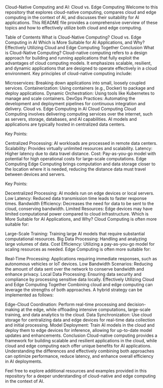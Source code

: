 Cloud-Native Computing and AI: Cloud vs. Edge Computing
Welcome to this repository that explores cloud-native computing, compares cloud and edge computing in the context of AI, and discusses their suitability for AI applications. This README file provides a comprehensive overview of these topics and how to effectively utilize both cloud and edge computing.

Table of Contents
What is Cloud-Native Computing?
Cloud vs. Edge Computing in AI
Which is More Suitable for AI Applications, and Why?
Effectively Utilizing Cloud and Edge Computing Together
Conclusion
What is Cloud-Native Computing?
Cloud-native computing refers to a design approach for building and running applications that fully exploit the advantages of cloud computing models. It emphasizes scalable, resilient, and dynamic applications that are designed to operate effectively in a cloud environment. Key principles of cloud-native computing include:

Microservices: Breaking down applications into small, loosely coupled services.
Containerization: Using containers (e.g., Docker) to package and deploy applications.
Dynamic Orchestration: Using tools like Kubernetes to manage and scale containers.
DevOps Practices: Automating the development and deployment pipelines for continuous integration and delivery.
Cloud vs. Edge Computing in AI
Cloud Computing
Cloud Computing involves delivering computing services over the internet, such as servers, storage, databases, and AI capabilities. AI models and applications are typically hosted in centralized data centers.

Key Points:

Centralized Processing: AI workloads are processed in remote data centers.
Scalability: Provides virtually unlimited resources and scalability.
Latency: Higher latency due to data travel distance.
Cost: Pay-as-you-go model with potential for high operational costs for large-scale computations.
Edge Computing
Edge Computing brings computation and data storage closer to the location where it is needed, reducing the distance data must travel between devices and servers.

Key Points:

Decentralized Processing: AI models run on edge devices or local servers.
Low Latency: Reduced data transmission time leads to faster response times.
Bandwidth Efficiency: Decreases the need for data to be sent to the cloud, conserving bandwidth.
Limited Resources: Edge devices may have limited computational power compared to cloud infrastructure.
Which is More Suitable for AI Applications, and Why?
Cloud Computing is often more suitable for:

Large-Scale Training: Training large AI models that require substantial computational resources.
Big Data Processing: Handling and analyzing large volumes of data.
Cost Efficiency: Utilizing a pay-as-you-go model for scaling resources as needed.
Edge Computing is often more suitable for:

Real-Time Processing: Applications requiring immediate responses, such as autonomous vehicles or IoT devices.
Low Bandwidth Scenarios: Reducing the amount of data sent over the network to conserve bandwidth and enhance privacy.
Local Data Processing: Ensuring data security and compliance by processing sensitive data locally.
Effectively Utilizing Cloud and Edge Computing Together
Combining cloud and edge computing can leverage the strengths of both approaches. A hybrid strategy can be implemented as follows:

Edge-Cloud Coordination: Perform real-time processing and decision-making at the edge, while offloading intensive computations, large-scale training, and data analytics to the cloud.
Data Synchronization: Use cloud storage for centralizing data and edge devices for real-time data collection and initial processing.
Model Deployment: Train AI models in the cloud and deploy them to edge devices for inference, allowing for up-to-date model updates and enhancements.
Conclusion
Cloud-native computing provides a framework for building scalable and resilient applications in the cloud, while cloud and edge computing each offer unique benefits for AI applications. Understanding the differences and effectively combining both approaches can optimize performance, reduce latency, and enhance overall efficiency in AI deployments.

Feel free to explore additional resources and examples provided in this repository for a deeper understanding of cloud-native and edge computing in the context of AI.